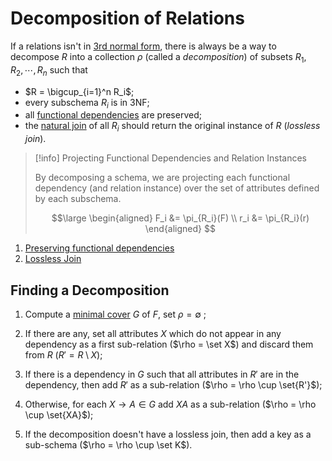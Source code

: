 # Decomposition of Relations

If a relations isn't in [3rd normal form](/Data%20Management%20and%20Analysis/Unit%201/Relational/Third%20Normal%20Form.md), there is always be a way to decompose $R$ into a collection $\rho$ (called a *decomposition*) of subsets $R_1, R_2, \cdots, R_n$ such that

- $R = \bigcup_{i=1}^n R_i$;
- every subschema $R_i$ is in 3NF;
- all [functional dependencies](/Data%20Management%20and%20Analysis/Unit%201/Relational/Functional%20Dependencies.md) are preserved;
- the [natural join](/Data%20Management%20and%20Analysis/Unit%201/Relational/Relational%20Algebra.md#Join) of all $R_i$ should return the original instance of $R$ (*lossless join*).

> [!info] Projecting Functional Dependencies and Relation Instances
> 
> By decomposing a schema, we are projecting each functional dependency (and relation instance) over the set of attributes defined by each subschema.
> 
> $$\large
> \begin{aligned}
> 	F_i &= \pi_{R_i}(F) \\
> 	r_i &= \pi_{R_i}(r)
> \end{aligned}
> $$

1. [Preserving functional dependencies](/Data%20Management%20and%20Analysis/Unit%201/Relational/Decomposition/Preserving%20Functional%20Dependencies.md)
2. [Lossless Join](Data%20Management%20and%20Analysis/Unit%201/Relational/Decomposition/Lossless%20Join.md)

## Finding a Decomposition

1. Compute a [minimal cover](Data%20Management%20and%20Analysis/Unit%201/Relational/Decomposition/Minimal%20Cover.md) $G$ of $F$, set $\rho = \emptyset$ ;

2. If there are any, set all attributes $X$ which do not appear in any dependency as a first sub-relation ($\rho = \set X$) and discard them from $R$ ($R' = R \setminus X$);

3. If there is a dependency in $G$ such that all attributes in $R'$ are in the dependency, then add $R'$ as a sub-relation ($\rho = \rho \cup \set{R'}$);

4. Otherwise, for each $X \rightarrow A \in G$ add $XA$ as a sub-relation ($\rho = \rho \cup \set{XA}$);

5. If the decomposition doesn't have a lossless join, then add a key as a sub-schema ($\rho = \rho \cup \set K$).
